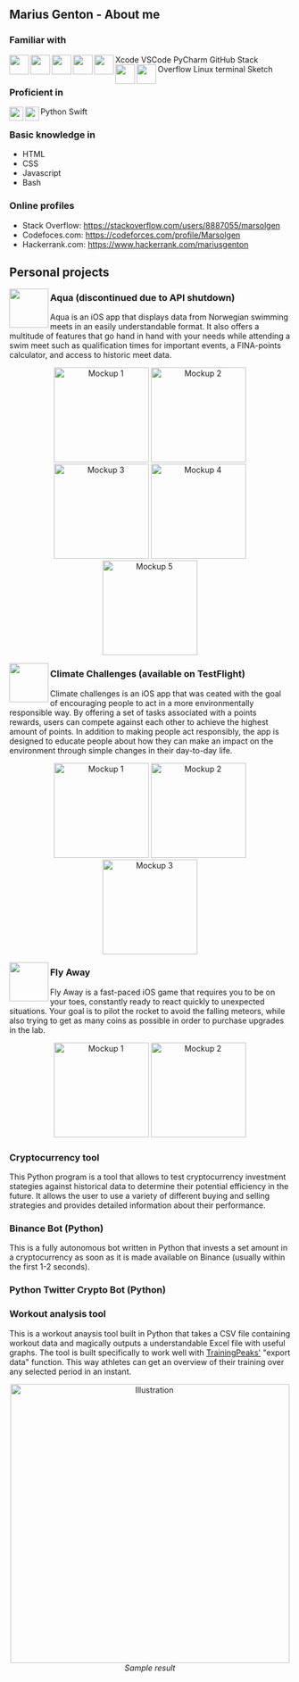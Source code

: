 
## Marius Genton - About me
### Familiar with

 <img align="left" width="35" src="https://user-images.githubusercontent.com/59290941/192107828-714d704c-199c-4fa1-ad29-5675638cd29c.png">
 Xcode
 
 <img align="left" width="35" src="https://user-images.githubusercontent.com/59290941/192107828-714d704c-199c-4fa1-ad29-5675638cd29c.png">
 VSCode
 
 <img align="left" width="35" src="https://user-images.githubusercontent.com/59290941/192107828-714d704c-199c-4fa1-ad29-5675638cd29c.png">
 PyCharm
 
 <img align="left" width="35" src="https://user-images.githubusercontent.com/59290941/192107828-714d704c-199c-4fa1-ad29-5675638cd29c.png">
 GitHub
 
 <img align="left" width="35" src="https://user-images.githubusercontent.com/59290941/192107828-714d704c-199c-4fa1-ad29-5675638cd29c.png">
 Stack Overflow
 
 <img align="left" width="35" src="https://user-images.githubusercontent.com/59290941/192107828-714d704c-199c-4fa1-ad29-5675638cd29c.png">
 Linux terminal
 
 <img align="left" width="35" src="https://user-images.githubusercontent.com/59290941/192107831-408ecb93-a526-4d85-9edf-8f887e343385.png">
 Sketch

### Proficient in

 <img align="left" width="25" src="https://user-images.githubusercontent.com/59290941/192107829-366673c9-6ba8-49dc-83fb-5a9ea6bba211.png">
 Python
 
 <img align="left" width="25" src="https://user-images.githubusercontent.com/59290941/192107832-2769a8bc-edb1-472a-86e4-dc8dd28e8c5e.png">
 Swift

### Basic knowledge in
 - HTML
 - CSS
 - Javascript
 - Bash

### Online profiles
 - Stack Overflow: https://stackoverflow.com/users/8887055/marsolgen
 - Codefoces.com: https://codeforces.com/profile/Marsolgen
 - Hackerrank.com: https://www.hackerrank.com/mariusgenton
 
 
 ## Personal projects
 <img align="left" width="70" src="https://user-images.githubusercontent.com/59290941/192072857-a859ae07-e3ad-43ee-a508-751b31efb0fa.png">
 
 ### Aqua (discontinued due to API shutdown)
 Aqua is an iOS app that displays data from Norwegian swimming meets in an easily understandable format. It also offers a multitude of features that go hand in hand with your needs while attending a swim meet such as qualification times for important events, a FINA-points calculator, and access to historic meet data.

 <p align="center">
   <img src="https://user-images.githubusercontent.com/59290941/192072858-b5c2aa58-bd3c-4af3-85d1-d578b7551181.png" width="170" title="Mockup 1">
   <img src="https://user-images.githubusercontent.com/59290941/192072859-379cdf86-6691-4a75-9c93-3090e23d8778.png" width="170" title="Mockup 2">
   <img src="https://user-images.githubusercontent.com/59290941/192072860-ff543f9a-5afb-4634-99b0-4e1a4d75f361.png" width="170" title="Mockup 3">
   <img src="https://user-images.githubusercontent.com/59290941/192072861-81a9bde0-7c6c-4034-9eff-67149e1ba5ef.png" width="170" title="Mockup 4">
   <img src="https://user-images.githubusercontent.com/59290941/192072862-e84147d1-5ac5-4448-bb3e-3b96852a4e88.png" width="170" title="Mockup 5">
 </p>
 
 <img align="left" width="70" src="https://user-images.githubusercontent.com/59290941/192073247-204036c8-1132-4302-ac01-dff43b3d8702.png">
 
 ### Climate Challenges (available on TestFlight)
 Climate challenges is an iOS app that was ceated with the goal of encouraging people to act in a more environmentally responsible way. By offering a set of tasks associated with a points rewards, users can compete against each other to achieve the highest amount of points. In addition to making people act responsibly, the app is designed to educate people about how they can make an impact on the environment through simple changes in their day-to-day life.
 
  <p align="center">
   <img src="https://user-images.githubusercontent.com/59290941/192073250-080f114e-9f33-45e8-9b17-49e7de7e18e3.png" width="170" title="Mockup 1">
   <img src="https://user-images.githubusercontent.com/59290941/192073253-8ff8e173-ba89-4187-add1-047a770a0cb2.png" width="170" title="Mockup 2">
   <img src="https://user-images.githubusercontent.com/59290941/192073255-fca4d39f-c630-42ce-92f0-efb3de2d89f5.png" width="170" title="Mockup 3">
 </p>
 

 <img align="left" width="70" src="https://user-images.githubusercontent.com/59290941/192073764-ba1a77ed-7fb6-4adf-9df0-6bd4eafb71af.png">
 
 ### Fly Away
 Fly Away is a fast-paced iOS game that requires you to be on your toes, constantly ready to react quickly to unexpected situations. Your goal is to pilot the rocket to avoid the falling meteors, while also trying to get as many coins as possible in order to purchase upgrades in the lab.
 
  <p align="center">
   <img src="https://user-images.githubusercontent.com/59290941/192073768-ef15b638-17ad-4b5b-9a1d-24d44520a97b.png" width="170" title="Mockup 1">
   <img src="https://user-images.githubusercontent.com/59290941/192073769-d7dec802-c5eb-400d-a26a-d7953b3f0f39.png" width="170" title="Mockup 2">
 </p>
 
 ### Cryptocurrency tool
 This Python program is a tool that allows to test cryptocurrency investment stategies against historical data to determine their potential efficiency in the future. It allows the user to use a variety of different buying and selling strategies and provides detailed information about their performance.
 
 ### Binance Bot (Python)
 This is a fully autonomous bot written in Python that invests a set amount in a cryptocurrency as soon as it is made available on Binance (usually within the first 1-2 seconds).
 
 ### Python Twitter Crypto Bot (Python)

 ### Workout analysis tool
 This is a workout anaysis tool built in Python that takes a CSV file containing workout data and magically outputs a understandable Excel file with useful graphs. The tool is built specifically to work well with <a href="https://app.trainingpeaks.com" target="_blank">TrainingPeaks'</a> "export data" function. This way athletes can get an overview of their training over any selected period in an instant.
 <p align="center">
   <img src="https://user-images.githubusercontent.com/59290941/192106265-9f53f0d1-6e25-4a59-91c9-7ee8b75dcae5.png" width="500" title="Illustration">
   <em>Sample result</em>
 </p>
